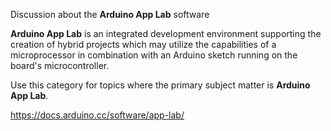 Discussion about the **Arduino App Lab** software

**Arduino App Lab** is an integrated development environment supporting the creation of hybrid projects which may utilize the capabilities of a microprocessor in combination with an Arduino sketch running on the board's microcontroller.

Use this category for topics where the primary subject matter is **Arduino App Lab**.

https://docs.arduino.cc/software/app-lab/
